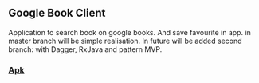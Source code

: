 ## Google Book Client
Application to search book on google books. And save favourite in app.
in master branch will be simple realisation. In future will be added second branch: with Dagger, RxJava and pattern MVP.

### [Apk](apk/app-debug.apk)
